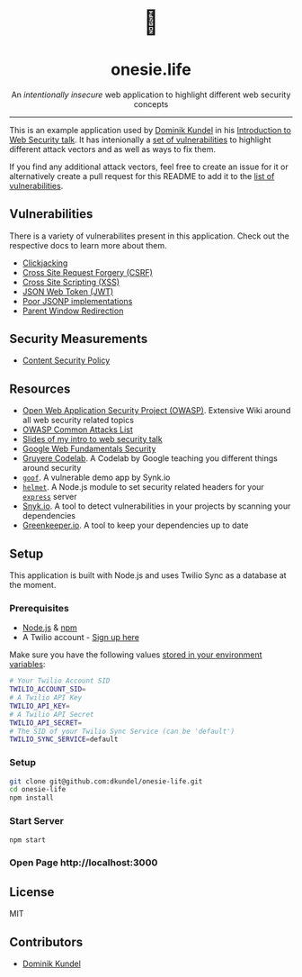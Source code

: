 <p style="font-size: 3em" align="center">💖</p>
<h1 align="center">onesie.life</h1>
<p align="center">An <em>intentionally insecure</em> web application to highlight different web security concepts</p>

---

This is an example application used by [Dominik Kundel](https://github.com/dkundel) in his [Introduction to Web Security talk](https://github.com/dkundel/intro-web-security). It has intenionally a [set of vulnerabilities](#vulnerabilities) to highlight different attack vectors and as well as ways to fix them.

If you find any additional attack vectors, feel free to create an issue for it or alternatively create a pull request for this README to add it to the [list of vulnerabilities](#vulnerabilities).

## Vulnerabilities
There is a variety of vulnerabilites present in this application. Check out the respective docs to learn more about them.

- [Clickjacking](docs/vulnerabilities/clickjacking.md)
- [Cross Site Request Forgery (CSRF)](docs/vulnerabilities/cross-site-request-forgery.md)
- [Cross Site Scripting (XSS)](docs/vulnerabilities/cross-site-scripting.md)
- [JSON Web Token (JWT)](docs/vulnerabilities/json-web-token.md)
- [Poor JSONP implementations](docs/vulnerabilities/jsonp.md)
- [Parent Window Redirection](docs/vulnerabilities/window-redirection.md)

## Security Measurements

- [Content Security Policy](docs/security/content-security-policy.md)

## Resources

- [Open Web Application Security Project (OWASP)](https://www.owasp.org/index.php/Main_Page). Extensive Wiki around all web security related topics
- [OWASP Common Attacks List](https://www.owasp.org/index.php/Category:Attack)
- [Slides of my intro to web security talk](https://github.com/dkundel/intro-web-security)
- [Google Web Fundamentals Security](https://developers.google.com/web/fundamentals/security/)
- [Gruyere Codelab](https://google-gruyere.appspot.com/). A Codelab by Google teaching you different things around security
- [`goof`](https://github.com/snyk/goof). A vulnerable demo app by Synk.io
- [`helmet`](https://helmetjs.github.io/). A Node.js module to set security related headers for your [`express`](https://npm.im/express) server
- [Snyk.io](https://snyk.io). A tool to detect vulnerabilities in your projects by scanning your dependencies
- [Greenkeeper.io](https://greenkeeper.io/). A tool to keep your dependencies up to date

## Setup

This application is built with Node.js and uses Twilio Sync as a database at the moment. 

### Prerequisites
- [Node.js](https://nodejs.org) & [npm](https://npmjs.com)
- A Twilio account - [Sign up here](https://www.twilio.com/try-twilio)

Make sure you have the following values [stored in your environment variables](https://www.twilio.com/blog/2017/01/how-to-set-environment-variables.html):

```bash
# Your Twilio Account SID
TWILIO_ACCOUNT_SID=
# A Twilio API Key
TWILIO_API_KEY=
# A Twilio API Secret
TWILIO_API_SECRET=
# The SID of your Twilio Sync Service (can be 'default')
TWILIO_SYNC_SERVICE=default
```

### Setup

```bash
git clone git@github.com:dkundel/onesie-life.git
cd onesie-life
npm install
```

### Start Server

```bash
npm start
```

### Open Page http://localhost:3000

## License

MIT

## Contributors

- [Dominik Kundel](https://github.com/dkundel)